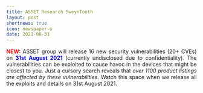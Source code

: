 ```yaml
---
title: ASSET Research SweynTooth
layout: post
shortnews: true
icon: newspaper-o
date: 2021-08-31
---
```

<p style="text-align:justify">
<font color="red"><b>NEW:</b></font>
ASSET group will release 16 new security vulnerabilities (20+ CVEs) on 
<font color="blue"><b>31st August 2021</b></font> (currently undisclosed 
due to confidentiality). The vulnerabilities can be exploited to cause 
havoc in the devices that might be closest to you. Just a cursory search 
reveals that <i>over 1100 product listings are affected by these vulnerabilities</i>. 
Watch this space when we release all the exploits and details on 31st August 2021. 
</p>
